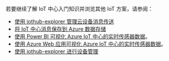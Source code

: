 若要继续了解 IoT 中心入门知识并浏览其他 IoT 方案，请参阅：

- [使用 iothub-explorer 管理云设备消息传送](../articles/iot-hub/iot-hub-explorer-cloud-device-messaging.md)
- [将 IoT 中心消息保存到 Azure 数据存储](../articles/iot-hub/iot-hub-store-data-in-azure-table-storage.md)
- [使用 Power BI 可视化 Azure IoT 中心的实时传感器数据](../articles/iot-hub/iot-hub-live-data-visualization-in-power-bi.md)。
- [使用 Azure Web 应用可视化 Azure IoT 中心的实时传感器数据](../articles/iot-hub/iot-hub-live-data-visualization-in-web-apps.md)。
- [使用 iothub-explorer 进行设备管理](../articles/iot-hub/iot-hub-device-management-iothub-explorer.md)
